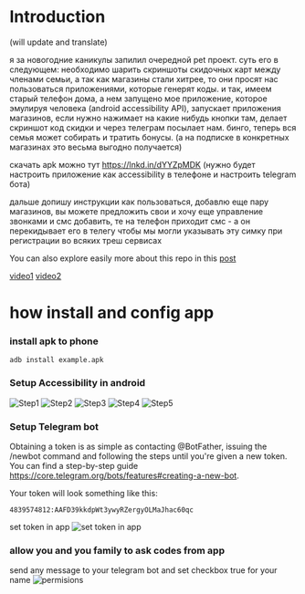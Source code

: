 # Introduction
(will update and translate)

я за новогодние каникулы запилил очередной pet проект.
суть его в следующем: необходимо шарить скриншоты скидочных карт между членами семьи, а так как магазины стали хитрее, то они просят нас пользоваться приложениями, которые генерят коды.
и так, имеем старый телефон дома, а нем запущено мое приложение, которое эмулируя человека (android accessibility API), запускает приложения магазинов, если нужно нажимает на какие нибудь кнопки там, делает скриншот код скидки и через телеграм посылает нам.
бинго, теперь вся семья может собирать и тратить бонусы. (а на подписке в конкретных магазинах это весьма выгодно получается)

скачать apk можно тут https://lnkd.in/dYYZpMDK (нужно будет настроить приложение как accessibility в телефоне и настроить telegram бота)

дальше допишу инструкции как пользоваться, добавлю еще пару магазинов, вы можете предложить свои
и хочу еще управление звонками и смс добавить, те на телефон приходит смс - а он перекидывает его в телегу
чтобы мы могли указывать эту симку при регистрации во всяких треш сервисах

You can also explore easily more about this repo in this [post](https://link.medium.com/teJIu8DRQBb)

[video1](docs/sharediscountapps2.mp4)
[video2](docs/sharediscountapps1.mp4)
# how install and config app

### install apk to phone
```
adb install example.apk
```
### Setup Accessibility in android
![Step1](docs/step1.jpeg)
![Step2](docs/step2.jpeg)
![Step3](docs/step3.jpeg)
![Step4](docs/step4.jpeg)
![Step5](docs/step5.jpeg)

### Setup Telegram bot

Obtaining a token is as simple as contacting @BotFather, issuing the /newbot command and following the steps until you're given a new token. 
You can find a step-by-step guide https://core.telegram.org/bots/features#creating-a-new-bot.

Your token will look something like this:
```
4839574812:AAFD39kkdpWt3ywyRZergyOLMaJhac60qc
```
set token in app
![set token in app](docs/step6.jpeg)

### allow you and you family to ask codes from app
send any message to your telegram bot and set checkbox true for your name
![permisions](docs/step7.jpeg)

